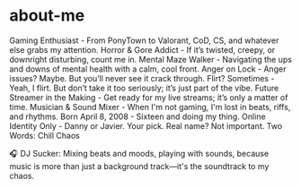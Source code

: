 # about-me

Gaming Enthusiast - From PonyTown to Valorant, CoD, CS, and whatever else grabs my attention.
Horror & Gore Addict - If it’s twisted, creepy, or downright disturbing, count me in.
Mental Maze Walker - Navigating the ups and downs of mental health with a calm, cool front.
Anger on Lock - Anger issues? Maybe. But you’ll never see it crack through.
Flirt? Sometimes - Yeah, I flirt. But don’t take it too seriously; it’s just part of the vibe.
Future Streamer in the Making - Get ready for my live streams; it’s only a matter of time.
Musician & Sound Mixer - When I'm not gaming, I'm lost in beats, riffs, and rhythms.
Born April 8, 2008 - Sixteen and doing my thing.
Online Identity Only - Danny or Javier. Your pick. Real name? Not important.
Two Words: Chill Chaos

🎧 DJ Sucker: Mixing beats and moods, playing with sounds, because music is more than just a background track—it's the soundtrack to my chaos.
